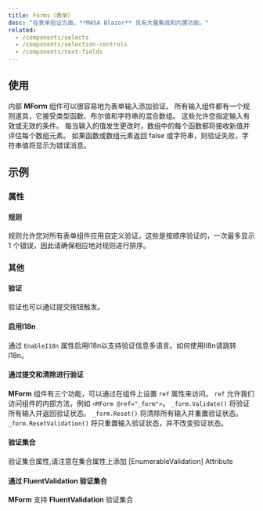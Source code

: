 ```yaml
---
title: Forms（表单）
desc: "在表单验证方面，**MASA Blazor** 具有大量集成和内置功能。"
related:
  - /components/selects
  - /components/selection-controls
  - /components/text-fields
---
```


## 使用

内部 **MForm** 组件可以很容易地为表单输入添加验证。 所有输入组件都有一个规则道具，它接受类型函数、布尔值和字符串的混合数组。 这些允许您指定输入有效或无效的条件。 每当输入的值发生更改时，数组中的每个函数都将接收新值并评估每个数组元素。 如果函数或数组元素返回 false 或字符串，则验证失败，字符串值将显示为错误消息。

<masa-example file="Examples.components.forms.Usage"></masa-example>

## 示例

### 属性

#### 规则

规则允许您对所有表单组件应用自定义验证。这些是按顺序验证的，一次最多显示 1 个错误，因此请确保相应地对规则进行排序。

<masa-example file="Examples.components.forms.Rules"></masa-example>

### 其他

#### 验证

验证也可以通过提交按钮触发。

<masa-example file="Examples.components.forms.Validation"></masa-example>

#### 启用I18n

通过 `EnableI18n` 属性启用I18n以支持验证信息多语言。如何使用II8n请跳转I18n。

<masa-example file="Examples.components.forms.EnableI18n"></masa-example>

#### 通过提交和清除进行验证

**MForm** 组件有三个功能，可以通过在组件上设置 `ref` 属性来访问。 `ref` 允许我们访问组件的内部方法，例如 `<MForm @ref="_form">`。 `_form.Validate()` 将验证所有输入并返回验证状态。 `_form.Reset()` 将清除所有输入并重置验证状态。 `_form.ResetValidation()` 将只重置输入验证状态，并不改变验证状态。

<masa-example file="Examples.components.forms.ValidationWithSubmitAndClear"></masa-example>

#### 验证集合

验证集合属性,请注意在集合属性上添加 [EnumerableValidation] Attribute

<masa-example file="Examples.components.forms.ValidationEnumerable"></masa-example>

#### 通过 **FluentValidation** 验证集合

**MForm** 支持 **FluentValidation** 验证集合

<masa-example file="Examples.components.forms.ValidationEnumerableWithFluentValidation"></masa-example>

